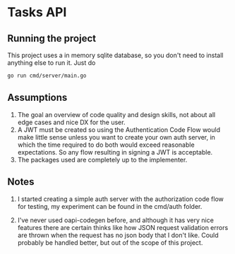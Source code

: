 # Tasks API

## Running the project

This project uses a in memory sqlite database, so you don't need to install anything else to run it.
Just do

```bash
go run cmd/server/main.go
```

## Assumptions

1. The goal an overview of code quality and design skills, not about all edge cases and nice DX for the user.
2. A JWT must be created so using the Authentication Code Flow would make little sense unless you want to create your own auth server, in which the time required to do both would exceed reasonable expectations. So any flow resulting in signing a JWT is acceptable.
3. The packages used are completely up to the implementer.

## Notes

1. I started creating a simple auth server with the authorization code flow for testing, my experiment can be found in the cmd/auth folder.

2. I've never used oapi-codegen before, and although it has very nice features there are certain thinks like how JSON request validation errors are thrown when the request has no json body that I don't like. Could probably be handled better, but out of the scope of this project.
